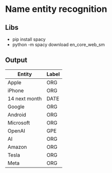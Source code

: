 # Name entity recognition

## Libs
- pip install spacy
- python -m spacy download en_core_web_sm

## Output

| Entity | Label |
| --- | --- |
| Apple | ORG |
| iPhone | ORG |
| 14 next month | DATE |
| Google | ORG |
| Android | ORG |
| Microsoft | ORG |
| OpenAI | GPE |
| AI | ORG |
| Amazon | ORG |
| Tesla | ORG |
| Meta | ORG |